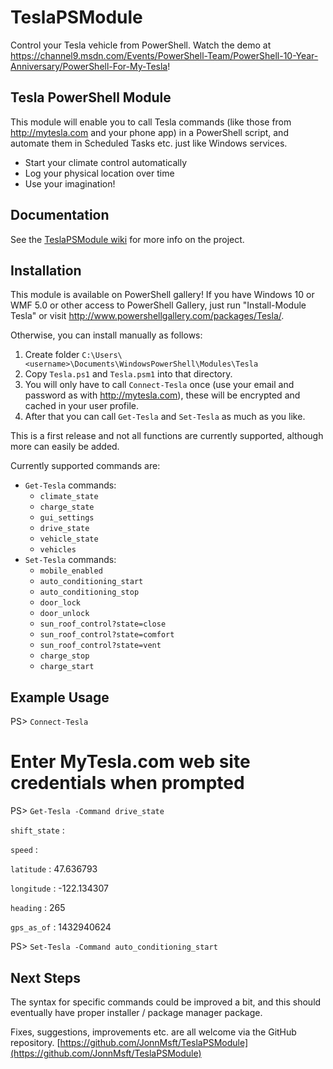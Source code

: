 # TeslaPSModule

Control your Tesla vehicle from PowerShell. Watch the demo at https://channel9.msdn.com/Events/PowerShell-Team/PowerShell-10-Year-Anniversary/PowerShell-For-My-Tesla!

## Tesla PowerShell Module

This module will enable you to call Tesla commands (like those from http://mytesla.com and your phone app) in a PowerShell script, and automate them in Scheduled Tasks etc. just like Windows services.

- Start your climate control automatically
- Log your physical location over time
- Use your imagination!

## Documentation

See the [TeslaPSModule wiki](https://github.com/JonnMsft/TeslaPSModule/wiki) for more info on the project.

## Installation

This module is available on PowerShell gallery! If you have Windows 10 or WMF 5.0 or other access to PowerShell Gallery, just run "Install-Module Tesla" or visit http://www.powershellgallery.com/packages/Tesla/.

Otherwise, you can install manually as follows:

1. Create folder `C:\Users\<username>\Documents\WindowsPowerShell\Modules\Tesla` 
2. Copy `Tesla.ps1` and `Tesla.psm1` into that directory. 
3. You will only have to call `Connect-Tesla` once (use your email and password as with http://mytesla.com), these will be encrypted and cached in your user profile. 
4. After that you can call `Get-Tesla` and `Set-Tesla` as much as you like.

This is a first release and not all functions are currently supported, although more can easily be added. 

Currently supported commands are:

- `Get-Tesla` commands:
	- `climate_state`
	- `charge_state`
	- `gui_settings`
	- `drive_state`
	- `vehicle_state`
	- `vehicles`
- `Set-Tesla` commands: 
	- `mobile_enabled`
	- `auto_conditioning_start`
	- `auto_conditioning_stop`
	- `door_lock`
	- `door_unlock`
	- `sun_roof_control?state=close`
	- `sun_roof_control?state=comfort`
	- `sun_roof_control?state=vent`
	- `charge_stop`
	- `charge_start`

## Example Usage

PS> `Connect-Tesla`

 # Enter MyTesla.com web site credentials when prompted


PS> `Get-Tesla -Command drive_state`

`shift_state` :
 
`speed`       :

`latitude`    : 47.636793

`longitude`   : -122.134307

`heading`     : 265

`gps_as_of`   : 1432940624


PS> `Set-Tesla -Command auto_conditioning_start`


## Next Steps

The syntax for specific commands could be improved a bit, and this should eventually have proper installer / package manager package.

Fixes, suggestions, improvements etc. are all welcome via the GitHub repository.
[https://github.com/JonnMsft/TeslaPSModule](https://github.com/JonnMsft/TeslaPSModule)

